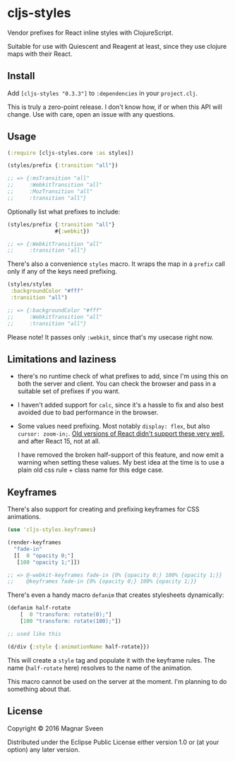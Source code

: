 # cljs-styles

Vendor prefixes for React inline styles with ClojureScript.

Suitable for use with Quiescent and Reagent at least, since they use clojure
maps with their React.

## Install

Add `[cljs-styles "0.3.3"]` to `:dependencies` in your `project.clj`.

This is truly a zero-point release. I don't know how, if or when this API will
change. Use with care, open an issue with any questions.

## Usage

```clojure
(:require [cljs-styles.core :as styles])

(styles/prefix {:transition "all"})

;; => {:msTransition "all"
;;     :WebkitTransition "all"
;;     :MozTransition "all"
;;     :transition "all"}
```

Optionally list what prefixes to include:

```clojure
(styles/prefix {:transition "all"}
               #{:webkit})

;; => {:WebkitTransition "all"
;;     :transition "all"}
```

There's also a convenience `styles` macro. It wraps the map in a `prefix` call
only if any of the keys need prefixing.

```clojure
(styles/styles
 :backgroundColor "#fff"
 :transition "all")

;; => {:backgroundColor "#fff"
;;     :WebkitTransition "all"
;;     :transition "all"}
```

Please note! It passes only `:webkit`, since that's my usecase right now.

## Limitations and laziness

- there's no runtime check of what prefixes to add, since I'm using this on both
  the server and client. You can check the browser and pass in a suitable set of
  prefixes if you want.

- I haven't added support for `calc`, since it's a hassle to fix and also best
  avoided due to bad performance in the browser.

- Some values need prefixing. Most notably `display: flex`, but also `cursor: zoom-in;`.
  [Old versions of React didn't support these very well](https://github.com/facebook/react/issues/2020),
  and after React 15, not at all.

  I have removed the broken half-support of this feature, and now emit a warning
  when setting these values. My best idea at the time is to use a plain old css
  rule + class name for this edge case.

## Keyframes

There's also support for creating and prefixing keyframes for CSS animations.

```clojure
(use 'cljs-styles.keyframes)

(render-keyframes
  "fade-in"
  [[  0 "opacity 0;"]
   [100 "opacity 1;"]])

;; => @-webkit-keyframes fade-in {0% {opacity 0;} 100% {opacity 1;}}
;;    @keyframes fade-in {0% {opacity 0;} 100% {opacity 1;}}
```

There's even a handy macro `defanim` that creates stylesheets dynamically:

```clojure
(defanim half-rotate
    [  0 "transform: rotate(0);"]
    [100 "transform: rotate(180);"])

;; used like this

(d/div {:style {:animationName half-rotate}})
```

This will create a `style` tag and populate it with the keyframe rules. The name
(`half-rotate` here) resolves to the name of the animation.

This macro cannot be used on the server at the moment. I'm planning to do
something about that.

## License

Copyright © 2016 Magnar Sveen

Distributed under the Eclipse Public License either version 1.0 or (at
your option) any later version.
